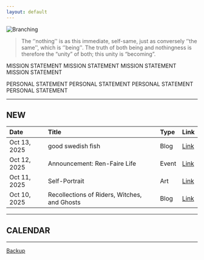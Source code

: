 ```yaml
---
layout: default
---
```


![Branching](https://trigger-sister.github.io/assets/img/logo.png)

> The ‘'nothing’' is as this immediate, self-same, just as conversely ‘'the same’', which is ‘'being’'. The truth of both being and nothingness is therefore the “unity” of both; this unity is “becoming”.

MISSION STATEMENT MISSION STATEMENT MISSION STATEMENT MISSION STATEMENT

PERSONAL STATEMENT PERSONAL STATEMENT PERSONAL STATEMENT PERSONAL STATEMENT

* * *

## NEW

| Date         | Title                                        | Type  | Link  |
|:-------------|:---------------------------------------------|:------|:------|
| Oct 13, 2025 | good swedish fish                            | Blog  | [Link](./another-page.html) |
| Oct 12, 2025 | Announcement: Ren-Faire Life                 | Event | [Link](./another-page.html) |
| Oct 11, 2025 | Self-Portrait                                | Art   | [Link](./another-page.html) |
| Oct 10, 2025 | Recollections of Riders, Witches, and Ghosts | Blog  | [Link](./another-page.html) |

* * *

## CALENDAR

* * *

[Backup](./indexBackup.html)

